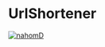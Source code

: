 # UrlShortener

[![nahomD](https://circleci.com/gh/nahomD/url-shortener.svg?style=svg)](https://app.circleci.com/pipelines/github/nahomD/url-shortener)
